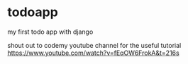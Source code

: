# todoapp

my first todo app with django

shout out to codemy youtube channel for the useful tutorial
https://www.youtube.com/watch?v=fEqOW6FrokA&t=216s
